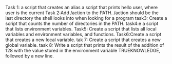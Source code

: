 Task 1: a script that creates an alias
a script that prints hello user, where user is the current 
Task 2:Add /action to the PATH. /action should be the last directory the shell looks into when looking for a program
task3: Create a script that counts the number of directories in the PATH.
task4:e a script that lists environment variables.
Task5: Create a script that lists all local variables and environment variables, and functions.
Task6:Create a script that creates a new local variable.
tak 7: Create a script that creates a new global variable.
 task 8: Write a script that prints the result of the addition of 128 with the value stored in the environment variable TRUEKNOWLEDGE, followed by a new line.
